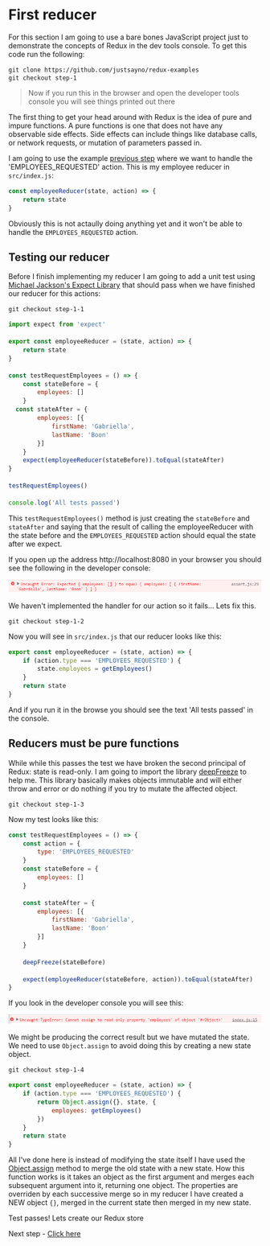 # First reducer

For this section I am going to use a bare bones JavaScript project just to demonstrate the concepts of Redux in the dev tools console. To get this code run
the following:

```
git clone https://github.com/justsayno/redux-examples
git checkout step-1
```

> Now if you run this in the browser and open the developer tools console you will see things printed
> out there

The first thing to get your head around with Redux is the idea of pure and impure functions. A pure functions is one that does not have 
any observable side effects. Side effects can include things like database calls, or network requests, or mutation of parameters passed in.

I am going to use the example [previous step](00-2-Redux.md) where we want to handle the 'EMPLOYEES_REQUESTED' action. This is my
employee reducer in `src/index.js`:

``` javascript
const employeeReducer(state, action) => {
	return state
}
```
Obviously this is not actaully doing anything yet and it won't be able to handle the `EMPLOYEES_REQUESTED` action. 

## Testing our reducer

Before I finish implementing my reducer I am going to add a unit test using [Michael Jackson's Expect Library](https://github.com/mjackson/expect) that should 
pass when we have finished our reducer for this actions:

```
git checkout step-1-1
```

``` javascript
import expect from 'expect'

export const employeeReducer = (state, action) => {
	return state
}

const testRequestEmployees = () => {
	const stateBefore = {
		employees: []
	}
  const stateAfter = {
		employees: [{
			firstName: 'Gabriella',
			lastName: 'Boon'
		}]
	}
	expect(employeeReducer(stateBefore)).toEqual(stateAfter)
}

testRequestEmployees()

console.log('All tests passed')
```

This `testRequestEmployees()` method is just creating the `stateBefore` and `stateAfter` and saying that the result of calling
the employeeReducer with the state before and the `EMPLOYEES_REQUESTED` action should equal the state after we expect.

If you open up the address http://localhost:8080 in your browser you should see the following in the developer
console:

![Failed Test](images/1.1-FailedTest-1-.PNG)

We haven't implemented the handler for our action so it fails... Lets fix this.

```
git checkout step-1-2
```

Now you will see in `src/index.js` that our reducer looks like this:

``` javascript
export const employeeReducer = (state, action) => {
	if (action.type === 'EMPLOYEES_REQUESTED') {
		state.employees = getEmployees()
	}
	return state
}
```

And if you run it in the browse you should see the text 'All tests passed' in the console.

## Reducers must be pure functions

While while this passes the test we have broken the second principal of Redux: state is read-only. I am going to
import the library [deepFreeze](https://github.com/substack/deep-freeze) to help me. This library basically makes
objects immutable and will either throw and error or do nothing if you try to mutate the affected object.

```
git checkout step-1-3
```

Now my test looks like this:

``` javascript
const testRequestEmployees = () => {
	const action = {
		type: 'EMPLOYEES_REQUESTED'
	}
	const stateBefore = {
		employees: []
	}

	const stateAfter = {
		employees: [{
			firstName: 'Gabriella',
			lastName: 'Boon'
		}]
	}

	deepFreeze(stateBefore)

	expect(employeeReducer(stateBefore, action)).toEqual(stateAfter)
}
```

If you look in the developer console you will see this:

![Error from mutation of state](images/1.3.Mutation-Error.png)

We might be producing the correct result but we have mutated the state. We need to use `Object.assign` to avoid
doing this by creating a new state object.

```
git checkout step-1-4
```

``` javascript
export const employeeReducer = (state, action) => {
	if (action.type === 'EMPLOYEES_REQUESTED') {
		return Object.assign({}, state, {
			employees: getEmployees()
		})
	}
	return state
}
```

All I've done here is instead of modifying the state itself I have used the [Object.assign](https://developer.mozilla.org/en/docs/Web/JavaScript/Reference/Global_Objects/Object/assign) 
method to merge the old state with a new state. How this function works is it takes an object as the first argument and merges each subsequent argument into it, returning one
object. The properties are overriden by each successive merge so in my reducer I have created a NEW object `{}`, merged in the current state then merged in my new state.

Test passes! Lets create our Redux store

Next step - [Click here](01-First-Store.md)


